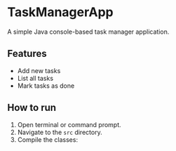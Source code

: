 # TaskManagerApp

A simple Java console-based task manager application.

## Features

- Add new tasks
- List all tasks
- Mark tasks as done

## How to run

1. Open terminal or command prompt.
2. Navigate to the `src` directory.
3. Compile the classes:
